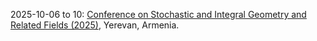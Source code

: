 2025-10-06 to 10: [Conference on Stochastic and Integral Geometry and Related Fields (2025)](https://sig25.org/ "This conference explores stochastic and integral geometry, covering random sets, geometric probability, and stochastic processes. Topics include applications in image analysis, materials science, and spatial statistics, emphasizing probabilistic and geometric methods for modeling random structures."), Yerevan, Armenia.

